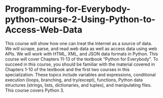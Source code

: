 # Programming-for-Everybody-python-course-2-Using-Python-to-Access-Web-Data

This course will show how one can treat the Internet as a source of data. We will scrape, parse, and read web data as well as access data using web APIs. We will work with HTML, XML, and JSON data formats in Python. This course will cover Chapters 11-13 of the textbook “Python for Everybody”. To succeed in this course, you should be familiar with the material covered in Chapters 1-10 of the textbook and the first two courses in this specialization. These topics include variables and expressions, conditional execution (loops, branching, and try/except), functions, Python data structures (strings, lists, dictionaries, and tuples), and manipulating files. This course covers Python 3.
